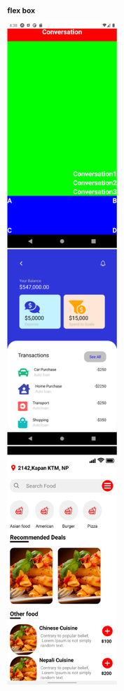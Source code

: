 ### flex box
<p float="left">
<img src="screenshots/first-layout.png" width="250px">&nbsp;
<img src="screenshots/corrected.png" width="250px">&nbsp;
<img src="screenshots/food-app-layout.jpg" width="250px">&nbsp;
</p>

